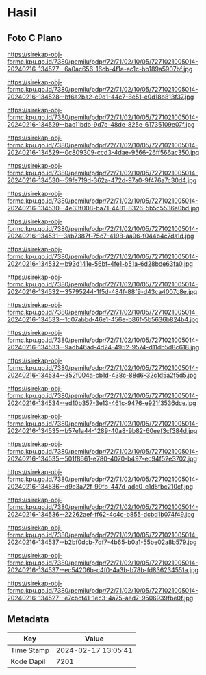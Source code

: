 # Hasil

## Foto C Plano

https://sirekap-obj-formc.kpu.go.id/7380/pemilu/pdpr/72/71/02/10/05/7271021005014-20240216-134527--6a0ac656-16cb-4f1a-ac1c-bb189a5907bf.jpg

https://sirekap-obj-formc.kpu.go.id/7380/pemilu/pdpr/72/71/02/10/05/7271021005014-20240216-134528--bf6a2ba2-c9d1-44c7-8e51-e0d18b813f37.jpg

https://sirekap-obj-formc.kpu.go.id/7380/pemilu/pdpr/72/71/02/10/05/7271021005014-20240216-134529--bac11bdb-9d7c-48de-825e-61735109e07f.jpg

https://sirekap-obj-formc.kpu.go.id/7380/pemilu/pdpr/72/71/02/10/05/7271021005014-20240216-134529--0c809309-ccd3-4dae-9566-26ff566ac350.jpg

https://sirekap-obj-formc.kpu.go.id/7380/pemilu/pdpr/72/71/02/10/05/7271021005014-20240216-134530--59fe719d-362a-472d-97a0-9f476a7c30d4.jpg

https://sirekap-obj-formc.kpu.go.id/7380/pemilu/pdpr/72/71/02/10/05/7271021005014-20240216-134530--4e33f008-ba71-4481-8326-5b5c5536a0bd.jpg

https://sirekap-obj-formc.kpu.go.id/7380/pemilu/pdpr/72/71/02/10/05/7271021005014-20240216-134531--3ab7387f-75c7-4198-aa96-f044b4c7da1d.jpg

https://sirekap-obj-formc.kpu.go.id/7380/pemilu/pdpr/72/71/02/10/05/7271021005014-20240216-134532--b93d141e-56bf-4fe1-b51a-6d28bde63fa0.jpg

https://sirekap-obj-formc.kpu.go.id/7380/pemilu/pdpr/72/71/02/10/05/7271021005014-20240216-134532--35795244-1f5d-484f-88f9-d43ca4007c8e.jpg

https://sirekap-obj-formc.kpu.go.id/7380/pemilu/pdpr/72/71/02/10/05/7271021005014-20240216-134533--1d07abbd-46e1-456e-b86f-5b5636b824b4.jpg

https://sirekap-obj-formc.kpu.go.id/7380/pemilu/pdpr/72/71/02/10/05/7271021005014-20240216-134533--9adb46ad-4d24-4952-9574-d11db5d8c618.jpg

https://sirekap-obj-formc.kpu.go.id/7380/pemilu/pdpr/72/71/02/10/05/7271021005014-20240216-134534--352f004a-cb1d-438c-88d6-32c1d5a2f5d5.jpg

https://sirekap-obj-formc.kpu.go.id/7380/pemilu/pdpr/72/71/02/10/05/7271021005014-20240216-134534--ed10b357-3e13-461c-9476-e921f3536dce.jpg

https://sirekap-obj-formc.kpu.go.id/7380/pemilu/pdpr/72/71/02/10/05/7271021005014-20240216-134535--b57e1a44-1289-40a8-9b82-60eef3cf384d.jpg

https://sirekap-obj-formc.kpu.go.id/7380/pemilu/pdpr/72/71/02/10/05/7271021005014-20240216-134535--501f8661-e780-4070-b497-ec94f52e3702.jpg

https://sirekap-obj-formc.kpu.go.id/7380/pemilu/pdpr/72/71/02/10/05/7271021005014-20240216-134536--d9e3a72f-99fb-447d-add0-c1d5fbc210cf.jpg

https://sirekap-obj-formc.kpu.go.id/7380/pemilu/pdpr/72/71/02/10/05/7271021005014-20240216-134536--22262aef-ff62-4c4c-b855-dcbd1b074f49.jpg

https://sirekap-obj-formc.kpu.go.id/7380/pemilu/pdpr/72/71/02/10/05/7271021005014-20240216-134537--b2bf0dcb-7df7-4b65-b0a1-55be02a8b579.jpg

https://sirekap-obj-formc.kpu.go.id/7380/pemilu/pdpr/72/71/02/10/05/7271021005014-20240216-134537--ec54206b-c4f0-4a3b-b78b-fd836234551a.jpg

https://sirekap-obj-formc.kpu.go.id/7380/pemilu/pdpr/72/71/02/10/05/7271021005014-20240216-134527--e7cbcf41-1ec3-4a75-aed7-9506939fbe0f.jpg


## Metadata

| Key        | Value               |
| ---------- | ------------------- |
| Time Stamp | 2024-02-17 13:05:41 |
| Kode Dapil | 7201                |



